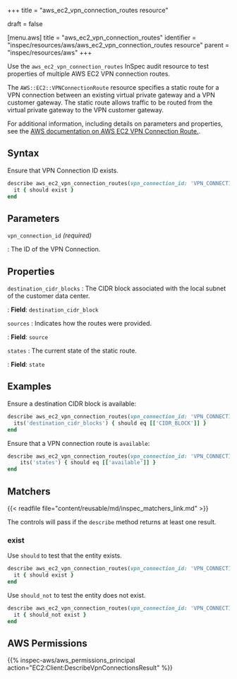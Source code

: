 +++
title = "aws_ec2_vpn_connection_routes resource"

draft = false


[menu.aws]
title = "aws_ec2_vpn_connection_routes"
identifier = "inspec/resources/aws/aws_ec2_vpn_connection_routes resource"
parent = "inspec/resources/aws"
+++

Use the `aws_ec2_vpn_connection_routes` InSpec audit resource to test properties of multiple AWS EC2 VPN connection routes.

The `AWS::EC2::VPNConnectionRoute` resource specifies a static route for a VPN connection between an existing virtual private gateway and a VPN customer gateway. The static route allows traffic to be routed from the virtual private gateway to the VPN customer gateway.

For additional information, including details on parameters and properties, see the [AWS documentation on AWS EC2 VPN Connection Route.](https://docs.aws.amazon.com/AWSCloudFormation/latest/UserGuide/aws-resource-ec2-vpn-connection-route.html).

## Syntax

Ensure that VPN Connection ID exists.

```ruby
describe aws_ec2_vpn_connection_routes(vpn_connection_id: 'VPN_CONNECTION_ID') do
  it { should exist }
end
```

## Parameters

`vpn_connection_id` _(required)_

: The ID of the VPN Connection.

## Properties

`destination_cidr_blocks`
: The CIDR block associated with the local subnet of the customer data center.

: **Field**: `destination_cidr_block`

`sources`
: Indicates how the routes were provided.

: **Field**: `source`

`states`
: The current state of the static route.

: **Field**: `state`

## Examples

Ensure a destination CIDR block is available:

```ruby
describe aws_ec2_vpn_connection_routes(vpn_connection_id: 'VPN_CONNECTION_ID') do
  its('destination_cidr_blocks') { should eq [['CIDR_BLOCK']] }
end
```

Ensure that a VPN connection route is `available`:

```ruby
describe aws_ec2_vpn_connection_routes(vpn_connection_id: 'VPN_CONNECTION_ID') do
    its('states') { should eq [['available']] }
end
```

## Matchers

{{< readfile file="content/reusable/md/inspec_matchers_link.md" >}}

The controls will pass if the `describe` method returns at least one result.

### exist

Use `should` to test that the entity exists.

```ruby
describe aws_ec2_vpn_connection_routes(vpn_connection_id: 'VPN_CONNECTION_ID') do
  it { should exist }
end
```

Use `should_not` to test the entity does not exist.

```ruby
describe aws_ec2_vpn_connection_routes(vpn_connection_id: 'VPN_CONNECTION_ID') do
  it { should_not exist }
end
```

## AWS Permissions

{{% inspec-aws/aws_permissions_principal action="EC2:Client:DescribeVpnConnectionsResult" %}}
